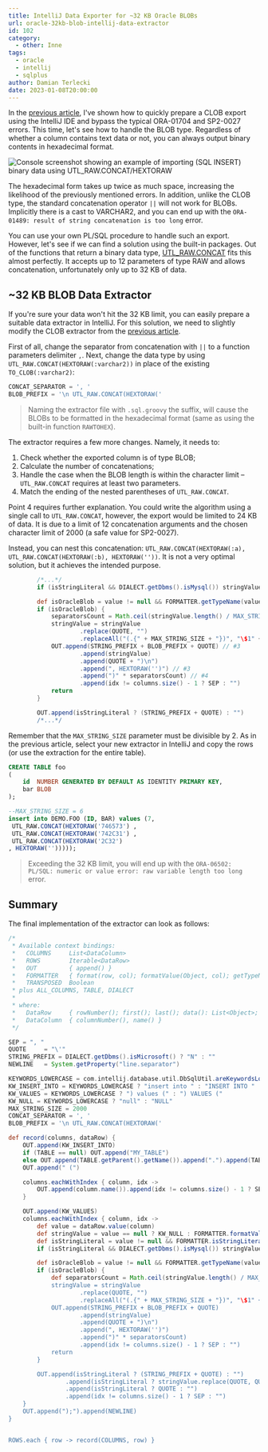```yaml
---
title: IntelliJ Data Exporter for ~32 KB Oracle BLOBs 
url: oracle-32kb-blob-intellij-data-extractor
id: 102
category:
  - other: Inne
tags:
  - oracle
  - intellij
  - sqlplus
author: Damian Terlecki
date: 2023-01-08T20:00:00
---
```


In the [previous article](/posts/oracle-clob-intellij-data-extractor), I've shown how to
quickly prepare a CLOB export using the IntelliJ IDE and bypass the typical ORA-01704 and SP2-0027 errors.
This time, let's see how to handle the BLOB type. Regardless of whether a column contains text data or not,
you can always output binary  contents in hexadecimal format.

![Console screenshot showing an example of importing (SQL INSERT) binary data using UTL_RAW.CONCAT/HEXTORAW](/img/hq/intellij-32kb-blob-extractor.png "An example of binary data import (SQL INSERT) using UTL_RAW.CONCAT/HEXTORAW")

The hexadecimal form takes up twice as much space, increasing the likelihood of the
previously mentioned errors. In addition, unlike the CLOB type, the standard concatenation operator `||`
will not work for BLOBs. Implicitly there is a cast to VARCHAR2, and you can end up with the
`ORA-01489: result of string concatenation is too long` error.

You can use your own PL/SQL procedure to handle such an export.
However, let's see if we can find a solution using the built-in packages.
Out of the functions that return a binary data type, [UTL_RAW.CONCAT](https://docs.oracle.com/database/121/ARPLS/u_raw.htm#ARPLS71395) fits this almost perfectly.
It accepts up to 12 parameters of type RAW and allows concatenation, unfortunately only up to 32 KB of data.

## ~32 KB BLOB Data Extractor

If you're sure your data won't hit the 32 KB limit, you can easily prepare a suitable data extractor in IntelliJ.
For this solution, we need to slightly modify the CLOB extractor from the [previous article](/posts/oracle-clob-intellij-data-extractor).

First of all, change the separator from concatenation with `||` to a function parameters delimiter `,`.
Next, change the data type by using `UTL_RAW.CONCAT(HEXTORAW(:varchar2))` in place of the existing `TO_CLOB(:varchar2)`:

```groovy
CONCAT_SEPARATOR = ', '
BLOB_PREFIX = '\n UTL_RAW.CONCAT(HEXTORAW('
```

> Naming the extractor file with `.sql.groovy` the suffix, will cause the BLOBs to be formatted in the hexadecimal format (same as using the built-in function `RAWTOHEX`).

The extractor requires a few more changes. Namely, it needs to:
1. Check whether the exported column is of type BLOB;
2. Calculate the number of concatenations;
3. Handle the case when the BLOB length is within the character limit – `UTL_RAW.CONCAT` requires at least two parameters.
4. Match the ending of the nested parentheses of `UTL_RAW.CONCAT`.

Point 4 requires further explanation.
You could write the algorithm using a single call to `UTL_RAW.CONCAT`,
however, the export would be limited to 24 KB of data. 
It is due to a limit of 12 concatenation arguments and the chosen character limit of 2000 (a safe value for SP2-0027).

Instead, you can nest this concatenation:
`UTL_RAW.CONCAT(HEXTORAW(:a), UTL_RAW.CONCAT(HEXTORAW(:b), HEXTORAW(''))`. It is not a very optimal solution,
but it achieves the intended purpose.


```groovy
        /*...*/
        if (isStringLiteral && DIALECT.getDbms().isMysql()) stringValue = stringValue.replace("\\", "\\\\")

        def isOracleBlob = value != null && FORMATTER.getTypeName(value, column) == "BLOB" && DIALECT.getDbms().isOracle() // #1
        if (isOracleBlob) {
            separatorsCount = Math.ceil(stringValue.length() / MAX_STRING_SIZE) // #2
            stringValue = stringValue
                    .replace(QUOTE, "")
                    .replaceAll("(.{" + MAX_STRING_SIZE + "})", "\$1" + QUOTE + ') ' + CONCAT_SEPARATOR + BLOB_PREFIX + QUOTE)
            OUT.append(STRING_PREFIX + BLOB_PREFIX + QUOTE) // #3
                    .append(stringValue)
                    .append(QUOTE + ")\n")
                    .append(", HEXTORAW('')") // #3
                    .append(")" * separatorsCount) // #4
                    .append(idx != columns.size() - 1 ? SEP : "")
            return
        }

        OUT.append(isStringLiteral ? (STRING_PREFIX + QUOTE) : "")
        /*...*/
```

Remember that the `MAX_STRING_SIZE` parameter must be divisible by 2.
As in the previous article, select your new extractor in IntelliJ and copy the rows (or use the extraction for the entire table).

```sql
CREATE TABLE foo
(
    id  NUMBER GENERATED BY DEFAULT AS IDENTITY PRIMARY KEY,
    bar BLOB
);

--MAX_STRING_SIZE = 6
insert into DEMO.FOO (ID, BAR) values (7, 
 UTL_RAW.CONCAT(HEXTORAW('746573') , 
 UTL_RAW.CONCAT(HEXTORAW('742C31') , 
 UTL_RAW.CONCAT(HEXTORAW('2C32')
, HEXTORAW('')))));
```

> Exceeding the 32 KB limit, you will end up with the `ORA-06502: PL/SQL: numeric or value error: raw variable length too long` error.

## Summary

The final implementation of the extractor can look as follows:

```groovy
/*
 * Available context bindings:
 *   COLUMNS     List<DataColumn>
 *   ROWS        Iterable<DataRow>
 *   OUT         { append() }
 *   FORMATTER   { format(row, col); formatValue(Object, col); getTypeName(Object, col); isStringLiteral(Object, col); }
 *   TRANSPOSED  Boolean
 * plus ALL_COLUMNS, TABLE, DIALECT
 *
 * where:
 *   DataRow     { rowNumber(); first(); last(); data(): List<Object>; value(column): Object }
 *   DataColumn  { columnNumber(), name() }
 */

SEP = ", "
QUOTE     = "\'"
STRING_PREFIX = DIALECT.getDbms().isMicrosoft() ? "N" : ""
NEWLINE   = System.getProperty("line.separator")

KEYWORDS_LOWERCASE = com.intellij.database.util.DbSqlUtil.areKeywordsLowerCase(PROJECT)
KW_INSERT_INTO = KEYWORDS_LOWERCASE ? "insert into " : "INSERT INTO "
KW_VALUES = KEYWORDS_LOWERCASE ? ") values (" : ") VALUES ("
KW_NULL = KEYWORDS_LOWERCASE ? "null" : "NULL"
MAX_STRING_SIZE = 2000
CONCAT_SEPARATOR = ', '
BLOB_PREFIX = '\n UTL_RAW.CONCAT(HEXTORAW('

def record(columns, dataRow) {
    OUT.append(KW_INSERT_INTO)
    if (TABLE == null) OUT.append("MY_TABLE")
    else OUT.append(TABLE.getParent().getName()).append(".").append(TABLE.getName())
    OUT.append(" (")

    columns.eachWithIndex { column, idx ->
        OUT.append(column.name()).append(idx != columns.size() - 1 ? SEP : "")
    }

    OUT.append(KW_VALUES)
    columns.eachWithIndex { column, idx ->
        def value = dataRow.value(column)
        def stringValue = value == null ? KW_NULL : FORMATTER.formatValue(value, column)
        def isStringLiteral = value != null && FORMATTER.isStringLiteral(value, column)
        if (isStringLiteral && DIALECT.getDbms().isMysql()) stringValue = stringValue.replace("\\", "\\\\")

        def isOracleBlob = value != null && FORMATTER.getTypeName(value, column) == "BLOB" && DIALECT.getDbms().isOracle()
        if (isOracleBlob) {
            def separatorsCount = Math.ceil(stringValue.length() / MAX_STRING_SIZE)
            stringValue = stringValue
                    .replace(QUOTE, "")
                    .replaceAll("(.{" + MAX_STRING_SIZE + "})", "\$1" + QUOTE + ') ' + CONCAT_SEPARATOR + BLOB_PREFIX + QUOTE)
            OUT.append(STRING_PREFIX + BLOB_PREFIX + QUOTE)
                    .append(stringValue)
                    .append(QUOTE + ")\n")
                    .append(", HEXTORAW('')")
                    .append(")" * separatorsCount)
                    .append(idx != columns.size() - 1 ? SEP : "")
            return
        }

        OUT.append(isStringLiteral ? (STRING_PREFIX + QUOTE) : "")
                .append(isStringLiteral ? stringValue.replace(QUOTE, QUOTE + QUOTE) : stringValue)
                .append(isStringLiteral ? QUOTE : "")
                .append(idx != columns.size() - 1 ? SEP : "")
    }
    OUT.append(");").append(NEWLINE)
}


ROWS.each { row -> record(COLUMNS, row) }
```
